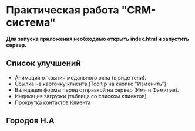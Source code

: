 # Практическая работа "CRM-система"

**Для запуска приложения необходимо открыть index.html и запустить сервер.**

## Список улучшений

* Анимация открытия модального окна (в виде тени).
* Ссылка на карточку клиента.(Tooltip на кнопке "Изменить")
* Валидация формы перед отправкой на сервер (Имя и Фамилия).
* Индикация загрузки (таблица со списком клиентов).
* Прокрутка контактов Клиента

## Городов Н.А